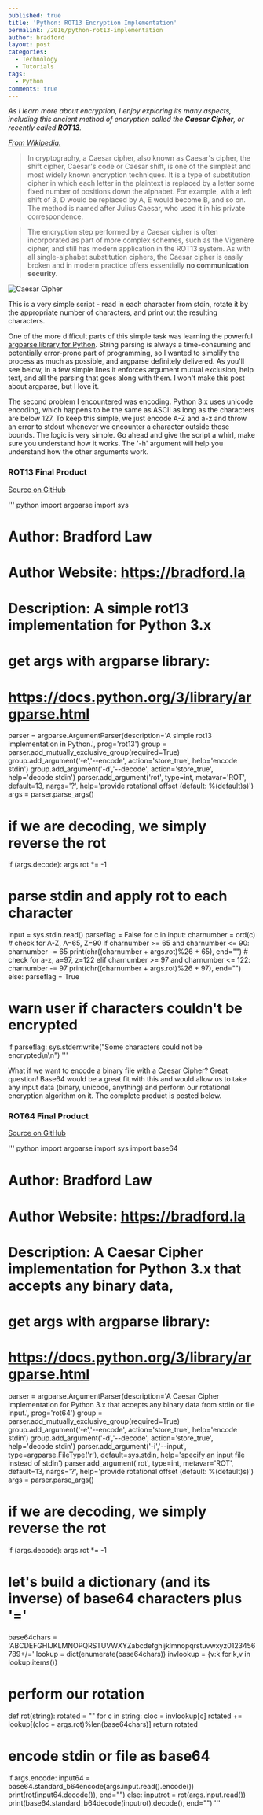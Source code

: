 ```yaml
---
published: true
title: 'Python: ROT13 Encryption Implementation'
permalink: /2016/python-rot13-implementation
author: bradford
layout: post
categories:
  - Technology
  - Tutorials
tags:
  - Python
comments: true
---
```

_As I learn more about encryption, I enjoy exploring its many aspects, including this ancient method of encryption called the **Caesar Cipher**, or recently called **ROT13**._<!--more-->


[_From Wikipedia:_](https://en.wikipedia.org/wiki/Caesar_cipher)

>In cryptography, a Caesar cipher, also known as Caesar's cipher, the shift cipher, Caesar's code or Caesar shift, is one of the simplest and most widely known encryption techniques. It is a type of substitution cipher in which each letter in the plaintext is replaced by a letter some fixed number of positions down the alphabet. For example, with a left shift of 3, D would be replaced by A, E would become B, and so on. The method is named after Julius Caesar, who used it in his private correspondence.

>The encryption step performed by a Caesar cipher is often incorporated as part of more complex schemes, such as the Vigenère cipher, and still has modern application in the ROT13 system. As with all single-alphabet substitution ciphers, the Caesar cipher is easily broken and in modern practice offers essentially **no communication security**.


![Caesar Cipher]({{site.img-dir-posts}}/CaesarCipher.png)


This is a very simple script - read in each character from stdin, rotate it by the appropriate number of characters, and print out the resulting characters.


One of the more difficult parts of this simple task was learning the powerful [argparse library for Python](https://docs.python.org/3/library/argparse.html). String parsing is always a time-consuming and potentially error-prone part of programming, so I wanted to simplify the process as much as possible, and argparse definitely delivered. As you'll see below, in a few simple lines it enforces argument mutual exclusion, help text, and all the parsing that goes along with them. I won't make this post about argparse, but I love it.


The second problem I encountered was encoding. Python 3.x uses unicode encoding, which happens to be the same as ASCII as long as the characters are below 127. To keep this simple, we just encode A-Z and a-z and throw an error to stdout whenever we encounter a character outside those bounds. The logic is very simple. Go ahead and give the script a whirl, make sure you understand how it works. The '-h' argument will help you understand how the other arguments work.

### ROT13 Final Product
[Source on GitHub](https://github.com/elBradford/snippets/blob/master/rot13.py)

''' python
import argparse
import sys

# Author: Bradford Law
# Author Website: https://bradford.la
# Description: A simple rot13 implementation for Python 3.x

# get args with argparse library:
# https://docs.python.org/3/library/argparse.html
parser = argparse.ArgumentParser(description='A simple rot13 implementation in Python.', prog='rot13')
group = parser.add_mutually_exclusive_group(required=True)
group.add_argument('-e','--encode', action='store_true', help='encode stdin')
group.add_argument('-d','--decode', action='store_true', help='decode stdin')
parser.add_argument('rot', type=int, metavar='ROT', default=13, nargs='?', help='provide rotational offset (default: %(default)s)')
args = parser.parse_args()

# if we are decoding, we simply reverse the rot
if (args.decode):
    args.rot *= -1

# parse stdin and apply rot to each character
input = sys.stdin.read()
parseflag = False
for c in input:
    charnumber = ord(c)
    # check for A-Z, A=65, Z=90
    if charnumber >= 65 and charnumber <= 90:
        charnumber -= 65
        print(chr((charnumber + args.rot)%26 + 65), end="")
    # check for a-z, a=97, z=122
    elif charnumber >= 97 and charnumber <= 122:
        charnumber -= 97
        print(chr((charnumber + args.rot)%26 + 97), end="")
    else:
        parseflag = True

# warn user if characters couldn't be encrypted
if parseflag:
    sys.stderr.write("Some characters could not be encrypted\n\n")
'''

What if we want to encode a binary file with a Caesar Cipher? Great question! Base64 would be a great fit with this and would allow us to take any input data (binary, unicode, anything) and perform our rotational encryption algorithm on it. The complete product is posted below.

### ROT64 Final Product
[Source on GitHub]()

''' python
import argparse
import sys
import base64

# Author: Bradford Law
# Author Website: https://bradford.la
# Description: A Caesar Cipher implementation for Python 3.x that accepts any binary data,

# get args with argparse library:
# https://docs.python.org/3/library/argparse.html
parser = argparse.ArgumentParser(description='A Caesar Cipher implementation for Python 3.x that accepts any binary data from stdin or file input.', prog='rot64')
group = parser.add_mutually_exclusive_group(required=True)
group.add_argument('-e','--encode', action='store_true', help='encode stdin')
group.add_argument('-d','--decode', action='store_true', help='decode stdin')
parser.add_argument('-i','--input', type=argparse.FileType('r'), default=sys.stdin, help='specify an input file instead of stdin')
parser.add_argument('rot', type=int, metavar='ROT', default=13, nargs='?', help='provide rotational offset (default: %(default)s)')
args = parser.parse_args()

# if we are decoding, we simply reverse the rot
if (args.decode):
    args.rot *= -1

# let's build a dictionary (and its inverse) of base64 characters plus '='
base64chars = 'ABCDEFGHIJKLMNOPQRSTUVWXYZabcdefghijklmnopqrstuvwxyz0123456789+/='
lookup = dict(enumerate(base64chars))
invlookup = {v:k for k,v in lookup.items()}

# perform our rotation
def rot(string):
    rotated = ""
    for c in string:
        cloc = invlookup[c]
        rotated += lookup[(cloc + args.rot)%len(base64chars)]
    return rotated

# encode stdin or file as base64
if args.encode:
    input64 = base64.standard_b64encode(args.input.read().encode())
    print(rot(input64.decode()), end="")
else:
    inputrot = rot(args.input.read())
    print(base64.standard_b64decode(inputrot).decode(), end="")
'''
